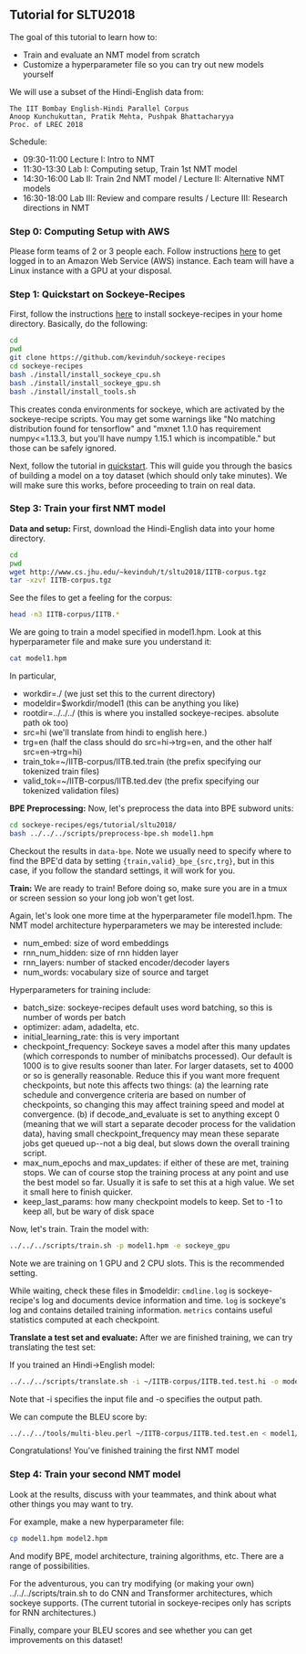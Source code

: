 ## Tutorial for SLTU2018

The goal of this tutorial to learn how to:
* Train and evaluate an NMT model from scratch
* Customize a hyperparameter file so you can try out new models yourself

We will use a subset of the Hindi-English data from:

```
The IIT Bombay English-Hindi Parallel Corpus
Anoop Kunchukuttan, Pratik Mehta, Pushpak Bhattacharyya
Proc. of LREC 2018
```

Schedule:
* 09:30-11:00 Lecture I: Intro to NMT
* 11:30-13:30 Lab I: Computing setup, Train 1st NMT model
* 14:30-16:00 Lab II: Train 2nd NMT model / Lecture II: Alternative NMT models
* 16:30-18:00 Lab III: Review and compare results / Lecture III: Research directions in NMT

### Step 0: Computing Setup with AWS

Please form teams of 2 or 3 people each. 
Follow instructions [here](http://kaldi-asr.org/tutorials/sltu18/sltu18.html)
to get logged in to an Amazon Web Service (AWS) instance. 
Each team will have a Linux instance with a GPU at your disposal. 

### Step 1: Quickstart on Sockeye-Recipes

First, follow the instructions [here](https://github.com/kevinduh/sockeye-recipes) to 
install sockeye-recipes in your home directory. Basically, do the following:

```bash
cd
pwd
git clone https://github.com/kevinduh/sockeye-recipes
cd sockeye-recipes
bash ./install/install_sockeye_cpu.sh
bash ./install/install_sockeye_gpu.sh
bash ./install/install_tools.sh
```

This creates conda environments for sockeye, which are activated by the sockeye-recipe scripts.
You may get some warnings like "No matching distribution found for tensorflow" and "mxnet 1.1.0 has requirement numpy<=1.13.3, but you'll have numpy 1.15.1 which is incompatible." but those can be safely ignored. 

Next, follow the tutorial in [quickstart](../../quickstart/).
This will guide you through the basics of building a model on a toy dataset (which should only take minutes). We will make sure this works, before proceeding to train on real data. 

### Step 3: Train your first NMT model

<b>Data and setup:</b> First, download the Hindi-English data into your home directory.

```bash
cd
pwd
wget http://www.cs.jhu.edu/~kevinduh/t/sltu2018/IITB-corpus.tgz
tar -xzvf IITB-corpus.tgz
```

See the files to get a feeling for the corpus: 
```bash
head -n3 IITB-corpus/IITB.*
```

We are going to train a model specified in model1.hpm. Look at this hyperparameter file and make sure you understand it: 
```bash
cat model1.hpm
```

In particular, 
* workdir=./ (we just set this to the current directory)
* modeldir=$workdir/model1 (this can be anything you like)
* rootdir=../../../ (this is where you installed sockeye-recipes. absolute path ok too)
* src=hi (we'll translate from hindi to english here.)
* trg=en (half the class should do src=hi->trg=en, and the other half src=en->trg=hi)
* train_tok=~/IITB-corpus/IITB.ted.train (the prefix specifying our tokenized train files)
* valid_tok=~/IITB-corpus/IITB.ted.dev (the prefix specifying our tokenized validation files)

<b>BPE Preprocessing:</b> Now, let's preprocess the data into BPE subword units:

```bash
cd sockeye-recipes/egs/tutorial/sltu2018/
bash ../../../scripts/preprocess-bpe.sh model1.hpm
```

Checkout the results in `data-bpe`.
Note we usually need to specify where to find the BPE'd data by setting `{train,valid}_bpe_{src,trg}`, but in this case, if you follow the standard settings, it will work for you. 

<b>Train:</b> We are ready to train! Before doing so, make sure you are in a tmux or screen session so your long job won't get lost. 

Again, let's look one more time at the hyperparameter file model1.hpm. The NMT model architecture hyperparameters we may be interested include:

* num_embed: size of word embeddings
* rnn_num_hidden: size of rnn hidden layer
* rnn_layers: number of stacked encoder/decoder layers
* num_words: vocabulary size of source and target

Hyperparameters for training include: 
* batch_size: sockeye-recipes default uses word batching, so this is number of words per batch
* optimizer: adam, adadelta, etc.
* initial_learning_rate: this is very important
* checkpoint_frequency: Sockeye saves a model after this many updates (which corresponds to number of minibatchs processed). Our default is 1000 is to give results sooner than later. For larger datasets, set to 4000 or so is generally reasonable. Reduce this if you want more frequent checkpoints, but note this affects two things: (a) the learning rate schedule and convergence criteria are based on number of checkpoints, so changing this may affect training speed and model at convergence. (b) if decode_and_evaluate is set to anything except 0 (meaning that we will start a separate decoder process for the validation data), having small checkpoint_frequency may mean these separate jobs get queued up--not a big deal, but slows down the overall training script. 
* max_num_epochs and max_updates: if either of these are met, training stops. We can of course stop the training process at any point and use the best model so far. Usually it is safe to set this at a high value. We set it small here to finish quicker. 
* keep_last_params: how many checkpoint models to keep. Set to -1 to keep all, but be wary of disk space

Now, let's train. 
Train the model with:
```bash
../../../scripts/train.sh -p model1.hpm -e sockeye_gpu
```

Note we are training on 1 GPU and 2 CPU slots. This is the recommended setting. 

While waiting, check these files in $modeldir: `cmdline.log` is sockeye-recipe's log and documents device information and time. `log` is sockeye's log and contains detailed training information. `metrics` contains useful statistics computed at each checkpoint. 

<b>Translate a test set and evaluate:</b> After we are finished training, we can try translating the test set: 

If you trained an Hindi->English model:
```bash
../../../scripts/translate.sh -i ~/IITB-corpus/IITB.ted.test.hi -o model1/IITB.ted.test.en.1best -p model1.hpm -e sockeye_gpu
```

Note that -i specifies the input file and -o specifies the output path.

We can compute the BLEU score by:
```bash
../../../tools/multi-bleu.perl ~/IITB-corpus/IITB.ted.test.en < model1/IITB.ted.test.en.1best
```

Congratulations! You've finished training the first NMT model

### Step 4: Train your second NMT model

Look at the results, discuss with your teammates, and think about what other things you may want to try. 

For example, make a new hyperparameter file: 
```bash
cp model1.hpm model2.hpm
```

And modify BPE, model architecture, training algorithms, etc. 
There are a range of possibilities. 

For the adventurous, you can try modifying (or making your own) ../../../scripts/train.sh 
to do CNN and Transformer architectures, which sockeye supports.
(The current tutorial in sockeye-recipes only has scripts for RNN architectures.)

Finally, compare your BLEU scores and see whether you can get improvements on this dataset!

